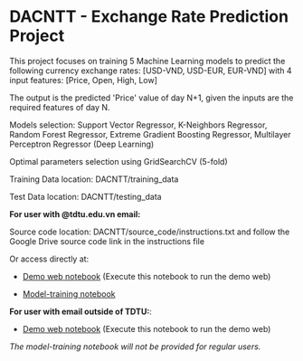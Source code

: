 # DACNTT - Exchange Rate Prediction Project

This project focuses on training 5 Machine Learning models to predict the following currency exchange rates: [USD-VND, USD-EUR, EUR-VND] with 4 input features: [Price, Open, High, Low]

The output is the predicted 'Price' value of day N+1, given the inputs are the required features of day N.

Models selection: Support Vector Regressor, K-Neighbors Regressor, Random Forest Regressor, Extreme Gradient Boosting Regressor, Multilayer Perceptron Regressor (Deep Learning)

Optimal parameters selection using GridSearchCV (5-fold)

Training Data location: DACNTT/training_data

Test Data location: DACNTT/testing_data

**For user with @tdtu.edu.vn email:**

Source code location: DACNTT/source_code/instructions.txt and follow the Google Drive source code link in the instructions file

Or access directly at:

* [Demo web notebook](https://colab.research.google.com/drive/1GVyVRWL3Y7OWRWiD1upaD9O8FTddQ8Bw?usp=sharing) (Execute this notebook to run the demo web)


* [Model-training notebook](https://colab.research.google.com/drive/1_6JZx_WfI4O7cnQipn3BuKQ3xuNxRkqJ?usp=sharing)

**For user with email outside of TDTU:**:

* [Demo web notebook](https://colab.research.google.com/drive/1TFVVf0Hoss3aO8NRfXWMmC8H5rGu6Tge?usp=sharing) (Execute this notebook to run the demo web)

_The model-training notebook will not be provided for regular users._
